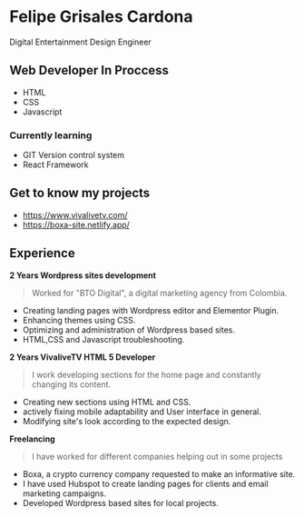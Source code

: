 # Felipe Grisales Cardona 
Digital Entertainment Design Engineer

## Web Developer In Proccess
- HTML
- CSS
- Javascript

### Currently learning
- GIT Version control system
- React Framework

## Get to know my projects
- https://www.vivalivetv.com/
- https://boxa-site.netlify.app/

## Experience
**2 Years Wordpress sites development**
 >Worked for "BTO Digital", a digital marketing agency from Colombia.
- Creating landing pages with Wordpress editor and Elementor Plugin.
- Enhancing themes using CSS.
- Optimizing and administration of Wordpress based sites.
- HTML,CSS and Javascript troubleshooting.

**2 Years VivaliveTV HTML 5 Developer**
>I work developing sections for the home page and constantly changing its content.
- Creating new sections using HTML and CSS.
- actively fixing mobile adaptability and User interface in general.
- Modifying site's look according to the expected design.

**Freelancing**
 >I have worked for different companies helping out in some projects
- Boxa, a crypto currency company requested to make an informative site.
- I have used Hubspot to create landing pages for clients and email marketing campaigns.
- Developed Wordpress based sites for local projects.
